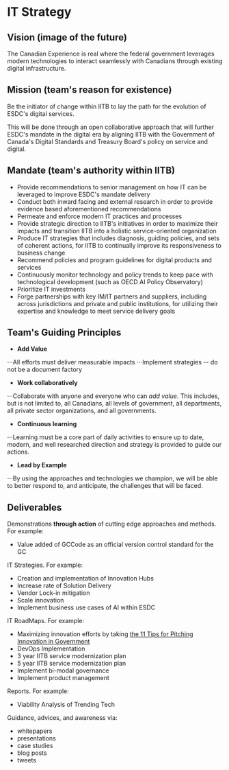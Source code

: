 # IT Strategy 

## Vision (image of the future) 

The Canadian Experience is real where the federal government leverages modern technologies to interact seamlessly with Canadians through existing digital infrastructure.

## Mission (team's reason for existence)

Be the initiator of change within IITB to lay the path for the evolution of ESDC's digital services.

This will be done through an open collaborative approach that will further ESDC's mandate in the digital era by aligning IITB with the Government of Canada's Digital Standards and Treasury Board's policy on service and digital.

## Mandate (team's authority within IITB)

- Provide recommendations to senior management on how IT can be leveraged to improve ESDC's mandate delivery 
- Conduct both inward facing and external research in order to provide evidence based aforementioned recommendations 
- Permeate and enforce modern IT practices and processes 
- Provide strategic direction to IITB's initiatives in order to maximize their impacts and transition IITB into a holistic service-oriented organization
- Produce IT strategies that includes diagnosis, guiding policies, and sets of coherent actions, for IITB to continually improve its responsiveness to business change
- Recommend policies and program guidelines for digital products and services
- Continuously monitor technology and policy trends to keep pace with technological development (such as OECD AI Policy Observatory)
- Prioritize IT investments
- Forge partnerships with key IM/IT partners and suppliers, including across jurisdictions and private and public institutions, for utilizing their expertise and knowledge to meet service delivery goals

## Team's Guiding Principles 

- **Add Value**

⋅⋅⋅All efforts must deliver measurable impacts 
⋅⋅⋅Implement strategies -- do not be a document factory 

- **Work collaboratively**

⋅⋅⋅Collaborate with anyone and everyone who can _add value_. This includes, but is not limited to, all Canadians, all levels of government, all departments, all private sector organizations, and all governments. 

- **Continuous learning**

⋅⋅⋅Learning must be a core part of daily activities to ensure up to date, modern, and well researched direction and strategy is provided to guide our actions. 

- **Lead by Example**

⋅⋅⋅By using the approaches and technologies we champion, we will be able to better respond to, and anticipate, the challenges that will be faced. 

## Deliverables

Demonstrations **through action** of cutting edge approaches and methods. For example:
- Value added of GCCode as an official version control standard for the GC

IT Strategies. For example:
- Creation and implementation of Innovation Hubs
- Increase rate of Solution Delivery 
- Vendor Lock-in mitigation
- Scale innovation
- Implement business use cases of AI within ESDC

 IT RoadMaps. For example:
- Maximizing innovation efforts by taking [the 11 Tips for Pitching Innovation in Government](https://medium.com/gc-entrepreneur/11-tips-for-pitching-innovation-in-government-9fceac5a3c9)
- DevOps Implementation 
- 3 year IITB service modernization plan
- 5 year IITB service modernization plan
- Implement bi-modal governance
- Implement product management

Reports. For example:
- Viability Analysis of Trending Tech

Guidance, advices, and awareness via:
- whitepapers
- presentations
- case studies
- blog posts
- tweets
